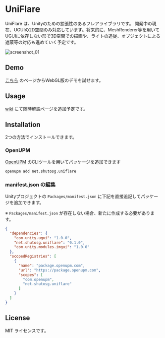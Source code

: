 # UniFlare

UniFlare は、Unityのための拡張性のあるフレアライブラリです。
開発中の現在、UGUIの2D空間のみ対応しています。将来的に、MeshRenderer等を用いてUGUIに依存しない形で3D空間での描画や、ライトの追従、オブジェクトによる遮蔽等の対応も進めていく予定です。

![screenshot_01](https://user-images.githubusercontent.com/6266016/91664928-457b8500-eb2d-11ea-9089-6143d5538eb3.png)

## Demo
[こちら](http://sandbox.shutosg.net/uniflare_webgl/) のページからWebGL版のデモを試せます。

## Usage
[wiki](https://github.com/shutosg/UniFlare/wiki) にて随時解説ページを追加予定です。

## Installation

2つの方法でインストールできます。

### OpenUPM

[OpenUPM](https://openupm.com/) のCLIツールを用いてパッケージを追加できます

```shell
openupm add net.shutosg.uniflare
```

### manifest.json の編集

Unityプロジェクトの `Packages/manifest.json` に下記を直接追記してパッケージを追加できます。

※ `Packages/manifest.json` が存在しない場合、新たに作成する必要があります。

```json
{
  "dependencies": {
    "com.unity.ugui": "1.0.0",
    "net.shutosg.uniflare": "0.1.0",
    "com.unity.modules.imgui": "1.0.0"
  },
  "scopedRegistries": [
    {
      "name": "package.openupm.com",
      "url": "https://package.openupm.com",
      "scopes": [
        "com.openupm",
        "net.shutosg.uniflare"
      ]
    }
  ]
}

```

## License
MIT ライセンスです。